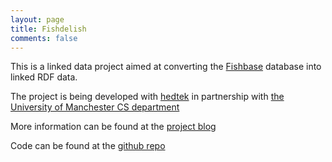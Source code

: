 ```yaml
---
layout: page
title: Fishdelish
comments: false
---
```

This is a linked data project aimed at converting the [Fishbase](http://fishbase.org) database into linked RDF data.

The project is being developed with [hedtek](http://hedtek.com) in partnership with [the University of Manchester CS department](http://cs.manchester.ac.uk)

More information can be found at the [project blog](http://fishdelish.cs.man.ac.uk)

Code can be found at the [github repo](http://github.com/fishdelish)
